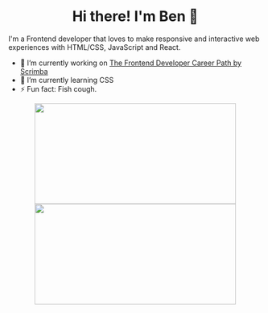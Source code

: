 <h1 align="center">Hi there! I'm Ben 👋 </h1>

I'm a Frontend developer that loves to make responsive and interactive web experiences with HTML/CSS, JavaScript and React.

- 🔭 I’m currently working on <a href="https://scrimba.com/learn/frontend">The Frontend Developer Career Path by Scrimba</a>
- 🌱 I’m currently learning CSS
- ⚡ Fun fact: Fish cough.

<div align="center">
  <img src="http://github-readme-streak-stats.herokuapp.com?user=chonginator&theme=cobalt&background=0D1116&ring=4B8FDA&fire=4B8FDA&currStreakLabel=4B8FDA" width="400px" height="200px"/>
  <img src="https://github-readme-stats.vercel.app/api/top-langs/?username=chonginator&hide=html" width="400px" height="200px"/>
</div>


